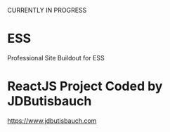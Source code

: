 CURRENTLY IN PROGRESS


# ESS
Professional Site Buildout for ESS

# ReactJS Project Coded by JDButisbauch
https://www.jdbutisbauch.com


